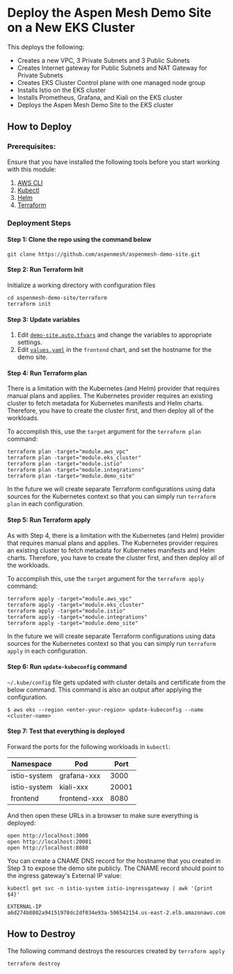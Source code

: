 # Deploy the Aspen Mesh Demo Site on a New EKS Cluster

This deploys the following:

- Creates a new  VPC, 3 Private Subnets and 3 Public Subnets
- Creates Internet gateway for Public Subnets and NAT Gateway for Private Subnets
- Creates EKS Cluster Control plane with one managed node group
- Installs Istio on the EKS cluster
- Installs Prometheus, Grafana, and Kiali on the EKS cluster
- Deploys the Aspen Mesh Demo Site to the EKS cluster

## How to Deploy

### Prerequisites:

Ensure that you have installed the following tools before you start working with this module:

 1. [AWS CLI](https://docs.aws.amazon.com/cli/latest/userguide/install-cliv2.html)
 1. [Kubectl](https://Kubernetes.io/docs/tasks/tools/)
 1. [Helm](https://helm.sh/docs/intro/install/)
 1. [Terraform](https://learn.hashicorp.com/tutorials/terraform/install-cli)

### Deployment Steps

#### Step 1: Clone the repo using the command below

```shell script
git clone https://github.com/aspenmesh/aspenmesh-demo-site.git
```

#### Step 2: Run Terraform Init

Initialize a working directory with configuration files

```shell script
cd aspenmesh-demo-site/terraform
terraform init
```
#### Step 3: Update variables

 1. Edit [`demo-site.auto.tfvars`](demo-site.auto.tfvars) and change the variables to appropriate settings.
 1. Edit [`values.yaml`](../charts/aspenmesh-demo/charts/frontend/values.yaml) in the `frontend` chart, and set the hostname for the demo site.

#### Step 4: Run Terraform plan

There is a limitation with the Kubernetes (and Helm) provider that requires manual plans and applies.  The Kubernetes provider requires an existing cluster to fetch metadata for Kubernetes manifests and Helm charts.  Therefore, you have to create the cluster first, and then deploy all of the workloads.

To accomplish this, use the `target` argument for the `terraform plan` command:

```shell script
terraform plan -target="module.aws_vpc"
terraform plan -target="module.eks_cluster"
terraform plan -target="module.istio"
terraform plan -target="module.integrations"
terraform plan -target="module.demo_site"
```

In the future we will create separate Terraform configurations using data sources for the Kubernetes context so that you can simply run `terraform plan` in each configuration.

#### Step 5: Run Terraform apply

As with Step 4, there is a limitation with the Kubernetes (and Helm) provider that requires manual plans and applies.  The Kubernetes provider requires an existing cluster to fetch metadata for Kubernetes manifests and Helm charts.  Therefore, you have to create the cluster first, and then deploy all of the workloads.

To accomplish this, use the `target` argument for the `terraform apply` command:

```shell script
terraform apply -target="module.aws_vpc"
terraform apply -target="module.eks_cluster"
terraform apply -target="module.istio"
terraform apply -target="module.integrations"
terraform apply -target="module.demo_site"
```
In the future we will create separate Terraform configurations using data sources for the Kubernetes context so that you can simply run `terraform apply` in each configuration.

#### Step 6: Run `update-kubeconfig` command

`~/.kube/config` file gets updated with cluster details and certificate from the below command.  This command is also an output after applying the configuration.

    $ aws eks --region <enter-your-region> update-kubeconfig --name <cluster-name>

#### Step 7: Test that everything is deployed

Forward the ports for the following workloads in `kubectl`:

|Namespace|Pod|Port|
|---------|---|----|
|istio-system|grafana-xxx|3000|
|istio-system|kiali-xxx|20001|
|frontend|frontend-xxx|8080|

And then open these URLs in a browser to make sure everything is deployed:

```shell script
open http://localhost:3000
open http://localhost:20001
open http://localhost:8080
```

You can create a CNAME DNS record for the hostname that you created in Step 3 to expose the demo site publicly.  The CNAME record should point to the ingress gateway's External IP value:

```shell script
kubectl get svc -n istio-system istio-ingressgateway | awk '{print $4}'

EXTERNAL-IP
a6d274b8802a94151978dc2df034e93a-506542154.us-east-2.elb.amazonaws.com
```

## How to Destroy

The following command destroys the resources created by `terraform apply`

```shell script
terraform destroy
```

